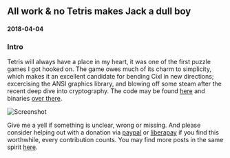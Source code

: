 ## All work & no Tetris makes Jack a dull boy
#### 2018-04-04

### Intro
Tetris will always have a place in my heart, it was one of the first puzzle games I got hooked on. The game owes much of its charm to simplicity, which makes it an excellent candidate for bending Cixl in new directions; excercising the ANSI graphics library, and blowing off some steam after the recent deep dive into cryptography. The code may be found [here](https://github.com/basic-gongfu/cixl/blob/master/examples/cixtris.cx) and binaries [over there](https://github.com/basic-gongfu/cxbin/tree/master/linux64).

![Screenshot](https://raw.github.com/basic-gongfu/cixl/devlog/cixtris.png)

Give me a yell if something is unclear, wrong or missing. And please consider helping out with a donation via [paypal](https://paypal.me/basicgongfu) or [liberapay](https://liberapay.com/basic-gongfu/donate) if you find this worthwhile, every contribution counts. You may find more posts in the same spirit [here](https://github.com/basic-gongfu/cixl/tree/master/devlog).